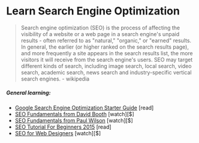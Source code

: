 # Learn Search Engine Optimization

> Search engine optimization (SEO) is the process of affecting the visibility of a website or a web page in a search engine's unpaid results - often referred to as "natural," "organic," or "earned" results. In general, the earlier (or higher ranked on the search results page), and more frequently a site appears in the search results list, the more visitors it will receive from the search engine's users. SEO may target different kinds of search, including image search, local search, video search, academic search, news search and industry-specific vertical search engines. - wikipedia

##### General learning:

* [Google Search Engine Optimization Starter Guide](http://static.googleusercontent.com/media/www.google.com/en//webmasters/docs/search-engine-optimization-starter-guide.pdf) [read]
* [SEO Fundamentals from David Booth](http://www.lynda.com/Analytics-tutorials/SEO-Fundamentals/187858-2.html) [watch][$]
* [SEO Fundamentals from Paul Wilson](http://www.pluralsight.com/courses/seo-fundamentals) [watch][$]
* [SEO Tutorial For Beginners 2015](http://www.hobo-web.co.uk/seo-tutorial/) [read]
* [SEO for Web Designers](https://webdesign.tutsplus.com/courses/seo-for-web-designers) [watch][$]





















 






